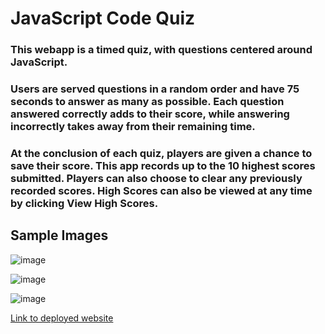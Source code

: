 # JavaScript Code Quiz

### This webapp is a timed quiz, with questions centered around JavaScript. 

### Users are served questions in a random order and have 75 seconds to answer as many as possible. Each question answered correctly adds to their score, while answering incorrectly takes away from their remaining time.

### At the conclusion of each quiz, players are given a chance to save their score. This app records up to the 10 highest scores submitted. Players can also choose to clear any previously recorded scores. High Scores can also be viewed at any time by clicking View High Scores.

## Sample Images
![image](https://user-images.githubusercontent.com/51002088/151712042-d836267a-9ddf-4abc-9719-4f80db521ce5.png)

![image](https://user-images.githubusercontent.com/51002088/151712054-29cc6c68-fa7e-4388-acf4-0084c2ee4ecc.png)

![image](https://user-images.githubusercontent.com/51002088/151712122-2e1407fc-bac1-4325-82a5-5b5f5cb518b3.png)

[Link to deployed website](https://jciii91.github.io/code-quiz/)
